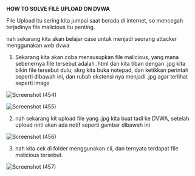 <b> HOW TO SOLVE FILE UPLOAD ON DVWA </b>

File Upload itu sering kita jumpai saat berada di internet, so mencegah terjadinya file malicious itu penting.

nah sekarang kita akan belajar case untuk menjadi seorang attacker menggunakan web dvwa

1. Sekarang kita akan coba mensusupkan file malicious, yang mana sebenernya file tersebut adalah .html dan kita tiban dengan .jpg
   kita bikin file tersebut dulu, skrg kita buka notepad, dan ketikkan perintah seperti dibawah ini, dan rubah ekstensi nya menjadi .jpg agar terlihat seperti image
   
![Screenshot (454)](https://user-images.githubusercontent.com/118157585/215696065-54f6e867-b3da-41d9-8623-bdd96db65497.png)

![Screenshot (455)](https://user-images.githubusercontent.com/118157585/215696086-3746e17a-e447-439a-be65-1e690a877a1d.png)

2. nah sekarang kit upload file yang .jpg kita buat tadi ke DVWA, setelah upload nnti akan ada notif seperti gambar dibawah ini

![Screenshot (456)](https://user-images.githubusercontent.com/118157585/215696092-4aba3bec-3f3a-400f-b194-c1397a72e54f.png)

3. nah kita cek di folder menggunakan cli, dan ternyata terdapat file malicious tersebut.

![Screenshot (457)](https://user-images.githubusercontent.com/118157585/215696095-97f5f4e5-86f0-433a-8b4c-8176bd76a564.png)
